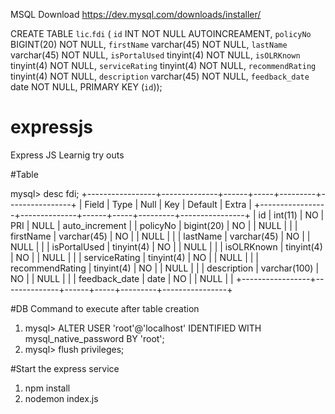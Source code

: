 MSQL Download https://dev.mysql.com/downloads/installer/

CREATE TABLE `lic`.`fdi` (
  `id` INT NOT NULL AUTOINCREAMENT,
  `policyNo` BIGINT(20) NOT NULL,
  `firstName` varchar(45) NOT NULL,
  `lastName` varchar(45) NOT NULL,
  `isPortalUsed` tinyint(4) NOT NULL,
  `isOLRKnown` tinyint(4) NOT NULL,
  `serviceRating` tinyint(4) NOT NULL,
  `recommendRating` tinyint(4) NOT NULL,
  `description` varchar(45) NOT NULL,
  `feedback_date` date NOT NULL,
PRIMARY KEY (`id`));

# expressjs
Express JS Learnig try outs


#Table 

mysql> desc fdi;
+-----------------+--------------+------+-----+---------+----------------+
| Field           | Type         | Null | Key | Default | Extra          |
+-----------------+--------------+------+-----+---------+----------------+
| id              | int(11)      | NO   | PRI | NULL    | auto_increment |
| policyNo        | bigint(20)   | NO   |     | NULL    |                |
| firstName       | varchar(45)  | NO   |     | NULL    |                |
| lastName        | varchar(45)  | NO   |     | NULL    |                |
| isPortalUsed    | tinyint(4)   | NO   |     | NULL    |                |
| isOLRKnown      | tinyint(4)   | NO   |     | NULL    |                |
| serviceRating   | tinyint(4)   | NO   |     | NULL    |                |
| recommendRating | tinyint(4)   | NO   |     | NULL    |                |
| description     | varchar(100) | NO   |     | NULL    |                |
| feedback_date   | date         | NO   |     | NULL    |                |
+-----------------+--------------+------+-----+---------+----------------+

#DB Command to execute after table creation
1. mysql> ALTER USER 'root'@'localhost' IDENTIFIED WITH mysql_native_password BY 'root';
2. mysql> flush privileges;


#Start the express service

1. npm install
2. nodemon index.js



